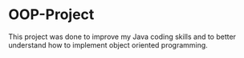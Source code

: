 # OOP-Project
This project was done to improve my Java coding skills and to better understand how to implement object oriented programming. 
